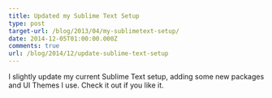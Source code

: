 ```yaml
---
title: Updated my Sublime Text Setup
type: post
target-url: /blog/2013/04/my-sublimetext-setup/
date: 2014-12-05T01:00:00.000Z
comments: true
url: /blog/2014/12/update-sublime-text-setup
---
```


I slightly update my current Sublime Text setup, adding some new packages and UI Themes I use. Check it out if you like it.
